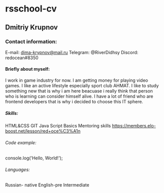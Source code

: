 # rsschool-cv

## Dmitriy Krupnov

### Contact information:

E-mail: dima-krypnov@mail.ru
Telegram: @RiverDidhsy
Discord: redocean#8350

#### Briefly about myself:

I work in game industry for now. I am getting money for playing video games. I like an active lifestyle especially sport club AHMAT.
I like to study something new that is why i am here beacuase i really think that person who is learning can consider himself alive.
I have a lot of friend who are frontend developers that is why i decided to choose this IT sphere.

##### Skills:

HTML&CSS
GIT
Java Script Basics
Mentoring skills https://members.elo-boost.net/lesson/red+oce%C3%A1n

###### Code example:

console.log('Hello, World!');

###### Languages:

Russian- native English-pre Intermediate
